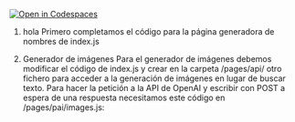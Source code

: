 [![Open in Codespaces](https://classroom.github.com/assets/launch-codespace-f4981d0f882b2a3f0472912d15f9806d57e124e0fc890972558857b51b24a6f9.svg)](https://classroom.github.com/open-in-codespaces?assignment_repo_id=9604509)

1. hola
Primero completamos el código para la página generadora de nombres de index.js

2. Generador de imágenes
Para el generador de imágenes debemos modificar el código de index.js y crear en la carpeta /pages/api/ otro fichero para acceder a la generación de imágenes en lugar de buscar texto. Para hacer la petición a la API de OpenAI y escribir con POST a espera de una respuesta necesitamos este código en /pages/pai/images.js:

